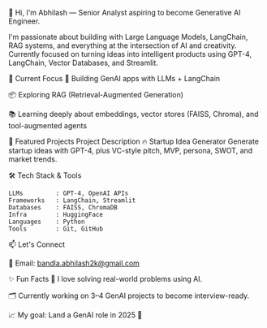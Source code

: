 👋 Hi, I'm Abhilash — Senior Analyst aspiring to become Generative AI Engineer.

I'm passionate about building with Large Language Models, LangChain, RAG systems, and everything at the intersection of AI and creativity. Currently focused on turning ideas into intelligent products using GPT-4, LangChain, Vector Databases, and Streamlit.

🚀 Current Focus
🧠 Building GenAI apps with LLMs + LangChain

📦 Exploring RAG (Retrieval-Augmented Generation)

📚 Learning deeply about embeddings, vector stores (FAISS, Chroma), and tool-augmented agents


🧠 Featured Projects
Project	Description
🔥 Startup Idea Generator	Generate startup ideas with GPT-4, plus VC-style pitch, MVP, persona, SWOT, and market trends.

🛠️ Tech Stack & Tools

```
LLMs         : GPT-4, OpenAI APIs
Frameworks   : LangChain, Streamlit
Databases    : FAISS, ChromaDB
Infra        : HuggingFace
Languages    : Python
Tools        : Git, GitHub

```

📫 Let's Connect

📧 Email: bandla.abhilash2k@gmail.com

✨ Fun Facts
🧩 I love solving real-world problems using AI.

🗂️ Currently working on 3–4 GenAI projects to become interview-ready.

📈 My goal: Land a GenAI role in 2025 🚀
